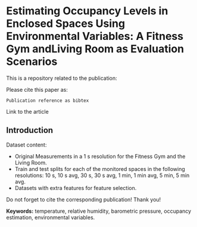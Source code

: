 # Estimating Occupancy Levels in Enclosed Spaces Using Environmental Variables: A Fitness Gym andLiving Room as Evaluation Scenarios

This is a repository related to the publication:

<publication reference in XXX format>

Please cite this paper as:
```
Publication reference as bibtex
```
Link to the article 

## Introduction

<pending>

Dataset content:

- Original Measurements in a 1 s resolution for the Fitness Gym and the Living Room. 
- Train and test splits for each of the monitored spaces in the following resolutions: 10 s, 10 s avg, 30 s, 30 s avg, 1 min, 1 min avg, 5 min, 5 min avg.
- Datasets with extra features for feature selection.

Do not forget to cite the corresponding publication! Thank you!

**Keywords:** temperature, relative humidity, barometric pressure, occupancy estimation, environmental variables.
